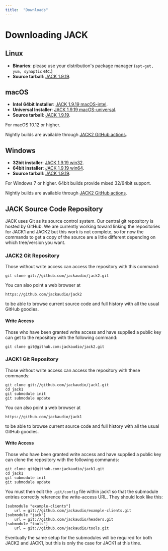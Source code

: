 ```yaml
---
title:  "Downloads"
---
```

# Downloading JACK

## Linux

* **Binaries**: please use your distribution's package manager
(`apt-get, yum, synaptic` etc.)
* **Source tarball**: [JACK 1.9.19].

## macOS

* **Intel 64bit Installer**: [JACK 1.9.19 macOS-intel].
* **Universal Installer**:   [JACK 1.9.19 macOS-universal].
* **Source tarball**:        [JACK 1.9.19].

For macOS 10.12 or higher.

Nightly builds are available through [JACK2 GitHub actions].

## Windows

* **32bit installer**: [JACK 1.9.19 win32].
* **64bit installer**: [JACK 1.9.19 win64].
* **Source tarball**:  [JACK 1.9.19].

For Windows 7 or higher. 64bit builds provide mixed 32/64bit support.

Nightly builds are available through [JACK2 GitHub actions].

## JACK Source Code Repository

JACK uses Git as its source control system. Our central git repository is hosted by GitHub.
We are currently working toward linking the repositories for JACK1 and JACK2 but this work is not complete,
so for now the commands to get a copy of the source are a little different depending on which tree/version you want.

### JACK2 Git Repository

Those without write access can access the repository with this command:

```
git clone git://github.com/jackaudio/jack2.git
```

You can also point a web browser at

```
https://github.com/jackaudio/jack2
```

to be able to browse current source code and full history with all the usual
GitHub goodies.

#### Write Access

Those who have been granted write access and have supplied a public key can
get to the repository with the following command:

```
git clone git@github.com:jackaudio/jack2.git
```

### JACK1 Git Repository

Those without write access can access the repository with these commands:

```
git clone git://github.com/jackaudio/jack1.git
cd jack1
git submodule init
git submodule update
```

You can also point a web browser at

```
https://github.com/jackaudio/jack1
```

to be able to browse current source code and full history with all the usual
GitHub goodies.

#### Write Access

Those who have been granted write access and have supplied a public key can
clone the repository with the following commands:

```
git clone git@github.com:jackaudio/jack1.git
cd jack1
git submodule init
git submodule update
```

You must then edit the `.git/config` file within jack1 so that the submodule
entries correctly reference the write-access URL. They should look like this:

```
[submodule "example-clients"]
    url = git://github.com/jackaudio/example-clients.git
[submodule "jack"]
    url = git://github.com/jackaudio/headers.git
[submodule "tools"]
    url = git://github.com/jackaudio/tools.git
```

Eventually the same setup for the submodules will be required for both JACK2 and JACK1,
but this is only the case for JACK1 at this time.


[JACK 1.9.19]:                 https://github.com/jackaudio/jack2/archive/v1.9.19.tar.gz
[JACK 1.9.19 macOS-intel]:     https://github.com/jackaudio/jack2-releases/releases/download/v1.9.19/jack2-macOS-intel-v1.9.19.tar.gz
[JACK 1.9.19 macOS-universal]: https://github.com/jackaudio/jack2-releases/releases/download/v1.9.19/jack2-macOS-universal-v1.9.19.tar.gz
[JACK 1.9.19 win32]:           https://github.com/jackaudio/jack2-releases/releases/download/v1.9.19/jack2-win32-v1.9.19.exe
[JACK 1.9.19 win64]:           https://github.com/jackaudio/jack2-releases/releases/download/v1.9.19/jack2-win64-v1.9.19.exe
[JACK2 GitHub actions]:        https://github.com/jackaudio/jack2/actions

